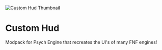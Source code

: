 ![Custom Hud Thumbnail](https://github.com/user-attachments/assets/7cf61d32-543d-4dd0-a625-e48785d93cb2)

# Custom Hud

Modpack for Psych Engine that recreates the UI's of many FNF engines!
